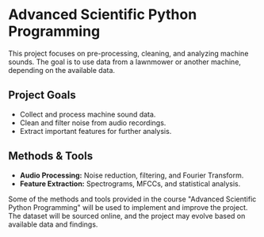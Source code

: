 # Advanced Scientific Python Programming

This project focuses on pre-processing, cleaning, and analyzing machine sounds. The goal is to use data from a lawnmower or another machine, depending on the available data.

## Project Goals
- Collect and process machine sound data.
- Clean and filter noise from audio recordings.
- Extract important features for further analysis.

## Methods & Tools
- **Audio Processing:** Noise reduction, filtering, and Fourier Transform.
- **Feature Extraction:** Spectrograms, MFCCs, and statistical analysis.

Some of the methods and tools provided in the course "Advanced Scientific Python Programming" will be used to implement and improve the project. The dataset will be sourced online, and the project may evolve based on available data and findings.
